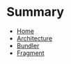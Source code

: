 # Summary

* [Home](README.md)
* [Architecture](Architecture.md)
* [Bundler](Bundler.md)
* [Fragment](Fragment.md)
